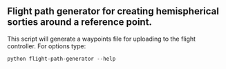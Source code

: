 ## Flight path generator for creating hemispherical sorties around a reference point.
This script will generate a waypoints file for uploading to the flight controller. For options type:
```
python flight-path-generator --help
```

